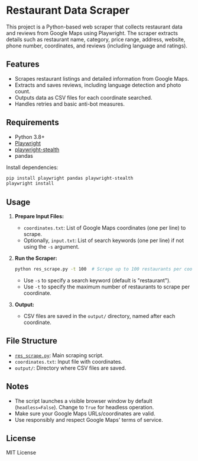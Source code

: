 # Restaurant Data Scraper

This project is a Python-based web scraper that collects restaurant data and reviews from Google Maps using Playwright. The scraper extracts details such as restaurant name, category, price range, address, website, phone number, coordinates, and reviews (including language and ratings).

## Features

- Scrapes restaurant listings and detailed information from Google Maps.
- Extracts and saves reviews, including language detection and photo count.
- Outputs data as CSV files for each coordinate searched.
- Handles retries and basic anti-bot measures.

## Requirements

- Python 3.8+
- [Playwright](https://playwright.dev/python/)
- [playwright-stealth](https://github.com/AtuboDad/playwright-stealth)
- pandas

Install dependencies:
```sh
pip install playwright pandas playwright-stealth
playwright install
```

## Usage

1. **Prepare Input Files:**
   - `coordinates.txt`: List of Google Maps coordinates (one per line) to scrape.
   - Optionally, `input.txt`: List of search keywords (one per line) if not using the `-s` argument.

2. **Run the Scraper:**
   ```sh
   python res_scrape.py -t 100  # Scrape up to 100 restaurants per coordinate
   ```
   - Use `-s` to specify a search keyword (default is "restaurant").
   - Use `-t` to specify the maximum number of restaurants to scrape per coordinate.

3. **Output:**
   - CSV files are saved in the `output/` directory, named after each coordinate.

## File Structure

- [`res_scrape.py`](restaurant_data/data_scraper/res_scrape.py): Main scraping script.
- `coordinates.txt`: Input file with coordinates.
- `output/`: Directory where CSV files are saved.

## Notes

- The script launches a visible browser window by default (`headless=False`). Change to `True` for headless operation.
- Make sure your Google Maps URLs/coordinates are valid.
- Use responsibly and respect Google Maps' terms of service.

## License

MIT License
